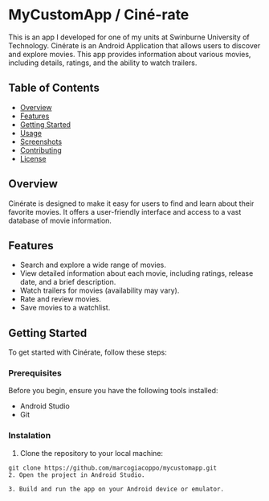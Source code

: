 # MyCustomApp / Ciné-rate 
This is an app I developed for one of my units at Swinburne University of Technology.
Cinérate is an Android Application that allows users to discover and explore movies.
This app provides information about various movies, including details, ratings, and the ability to watch trailers.

## Table of Contents
- [Overview](#overview)
- [Features](#features)
- [Getting Started](#getting-started)
- [Usage](#usage)
- [Screenshots](#screenshots)
- [Contributing](#contributing)
- [License](#license)

## Overview
Cinérate is designed to make it easy for users to find and learn about their favorite movies.
It offers a user-friendly interface and access to a vast database of movie information.

## Features
- Search and explore a wide range of movies.
- View detailed information about each movie, including ratings, release date, and a brief description.
- Watch trailers for movies (availability may vary).
- Rate and review movies.
- Save movies to a watchlist.

## Getting Started
To get started with Cinérate, follow these steps:
### Prerequisites
Before you begin, ensure you have the following tools installed:
- Android Studio
- Git
### Instalation
1. Clone the repository to your local machine:
```shell
git clone https://github.com/marcogiacoppo/mycustomapp.git
2. Open the project in Android Studio.

3. Build and run the app on your Android device or emulator.
